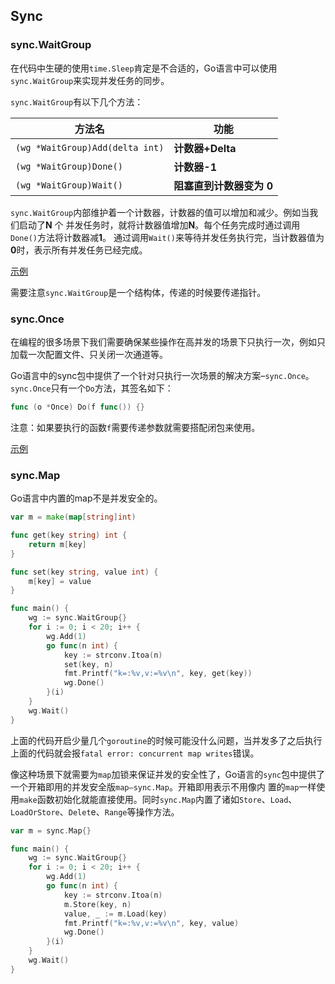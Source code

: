 ## Sync
### sync.WaitGroup
在代码中生硬的使用`time.Sleep`肯定是不合适的，Go语言中可以使用`sync.WaitGroup`来实现并发任务的同步。 

`sync.WaitGroup`有以下几个方法：

| 方法名                           | 功能              |
|-------------------------------|-----------------|
| `(wg *WaitGroup)Add(delta int)` | **计数器+Delta**   |
| `(wg *WaitGroup)Done()`         | **计数器-1**       |
| `(wg *WaitGroup)Wait()`         | **阻塞直到计数器变为 0** |

`sync.WaitGroup`内部维护着一个计数器，计数器的值可以增加和减少。例如当我们启动了**N** 个
并发任务时，就将计数器值增加**N**。每个任务完成时通过调用`Done()`方法将计数器减**1**。
通过调用`Wait()`来等待并发任务执行完，当计数器值为**0**时，表示所有并发任务已经完成。

[示例](../pkg/Concurrency/Sync/waitGroup/example/main.go)

需要注意`sync.WaitGroup`是一个结构体，传递的时候要传递指针。

### sync.Once
在编程的很多场景下我们需要确保某些操作在高并发的场景下只执行一次，例如只加载一次配置文件、只关闭一次通道等。

Go语言中的sync包中提供了一个针对只执行一次场景的解决方案–`sync.Once`。
`sync.Once`只有一个`Do`方法，其签名如下：
```go
func (o *Once) Do(f func()) {}
```
注意：如果要执行的函数`f`需要传递参数就需要搭配闭包来使用。

[示例](../pkg/Concurrency/Sync/Once/main.go)

### sync.Map
Go语言中内置的map不是并发安全的。
```go
var m = make(map[string]int)

func get(key string) int {
    return m[key]
}

func set(key string, value int) {
    m[key] = value
}

func main() {
    wg := sync.WaitGroup{}
    for i := 0; i < 20; i++ {
        wg.Add(1)
        go func(n int) {
            key := strconv.Itoa(n)
            set(key, n)
            fmt.Printf("k=:%v,v:=%v\n", key, get(key))
            wg.Done()
        }(i)
    }
    wg.Wait()
}
```
上面的代码开启少量几个`goroutine`的时候可能没什么问题，当并发多了之后执行上面的代码就会报`fatal error: concurrent map writes`错误。

像这种场景下就需要为`map`加锁来保证并发的安全性了，Go语言的`sync`包中提供了一个开箱即用的并发安全版`map–sync.Map`。开箱即用表示不用像内
置的`map`一样使用`make`函数初始化就能直接使用。同时`sync.Map`内置了诸如`Store`、`Load`、`LoadOrStore`、`Delet`e、`Range`等操作方法。

```go
var m = sync.Map{}

func main() {
    wg := sync.WaitGroup{}
    for i := 0; i < 20; i++ {
        wg.Add(1)
        go func(n int) {
            key := strconv.Itoa(n)
            m.Store(key, n)
            value, _ := m.Load(key)
            fmt.Printf("k=:%v,v:=%v\n", key, value)
            wg.Done()
        }(i)
    }
    wg.Wait()
}
```